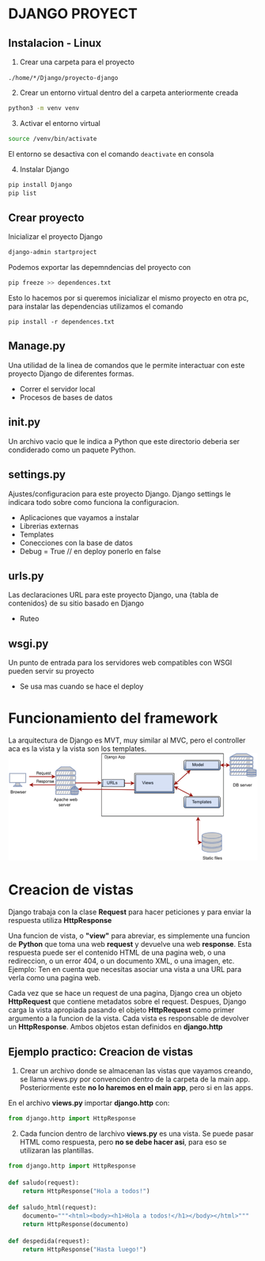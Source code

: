 # DJANGO PROYECT

## Instalacion - Linux
1. Crear una carpeta para el proyecto

`./home/*/Django/proyecto-django`

2. Crear un entorno virtual dentro del a carpeta anteriormente creada
~~~ bash
python3 -m venv venv
~~~
3. Activar el entorno virtual
~~~ bash
source /venv/bin/activate
~~~
El entorno se desactiva con el comando `deactivate` en consola

4. Instalar Django
~~~ bash
pip install Django
pip list
~~~

## Crear proyecto

Inicializar el proyecto Django
~~~ bash
django-admin startproject
~~~

Podemos exportar las depemndencias del proyecto con
~~~ bash
pip freeze >> dependences.txt
~~~

Esto lo hacemos por si queremos inicializar el mismo proyecto en otra pc, para instalar las dependencias utilizamos el comando
~~~
pip install -r dependences.txt
~~~
## Manage.py
Una utilidad de la linea de comandos que le permite interactuar con este proyecto Django de diferentes formas.
- Correr el servidor local
- Procesos de bases de datos


## __init__.py
Un archivo vacio que le indica a Python que este directorio deberia ser condiderado como un paquete Python.

## settings.py
Ajustes/configuracion para este proyecto Django. Django settings le indicara todo sobre como funciona la configuracion.
- Aplicaciones que vayamos a instalar
- Librerias externas
- Templates
- Conecciones con la base de datos
- Debug = True // en deploy ponerlo en false

## urls.py
Las declaraciones URL para este proyecto Django, una {tabla de contenidos} de su sitio basado en Django
- Ruteo

## wsgi.py
Un punto de entrada para los servidores web compatibles con WSGI pueden servir su proyecto
- Se usa mas cuando se hace el deploy

# Funcionamiento del framework
La arquitectura de Django es MVT, muy similar al MVC, pero el controller aca es la vista y la vista son los templates.
![arquitectura](assets-readme/architecture.png)

# Creacion de vistas
Django trabaja con la clase **Request** para hacer peticiones y para enviar la respuesta utiliza **HttpResponse**

Una funcion de vista, o **"view"** para abreviar, es simplemente una funcion de **Python** que toma una web **request** y devuelve una web **response**. Esta respuesta puede ser el contenido HTML de una pagina web, o una redireccion, o un error 404, o un documento XML, o una imagen, etc. Ejemplo: Ten en cuenta que necesitas asociar una vista a una URL para verla como una pagina web.

Cada vez que se hace un request de una pagina, Django crea un objeto **HttpRequest** que contiene metadatos sobre el request. Despues, Django carga la vista apropiada pasando el objeto **HttpRequest** como primer argumento a la funcion de la vista. Cada vista es responsable de devolver un **HttpResponse**. Ambos objetos estan definidos en **django.http**

## Ejemplo practico: Creacion de vistas

1. Crear un archivo donde se almacenan las vistas que vayamos creando, se llama views.py por convencion dentro de la carpeta de la main app. Posteriormente este **no lo haremos en el main app**, pero si en las apps.

En el archivo **views.py** importar **django.http** con:
~~~ py
from django.http import HttpResponse
~~~

2. Cada funcion dentro de larchivo **views.py** es una vista. Se puede pasar HTML como respuesta, pero **no se debe hacer asi**, para eso se utilizaran las plantillas.
~~~ py
from django.http import HttpResponse

def saludo(request):
    return HttpResponse("Hola a todos!")

def saludo_html(request):
    documento="""<html><body><h1>Hola a todos!</h1></body></html>"""
    return HttpResponse(documento)

def despedida(request):
    return HttpResponse("Hasta luego!")
~~~